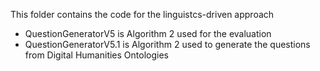 This folder contains the code for the linguistcs-driven approach
- QuestionGeneratorV5 is Algorithm 2 used for the evaluation
- QuestionGeneratorV5.1 is Algorithm 2 used to generate the questions from Digital Humanities Ontologies
